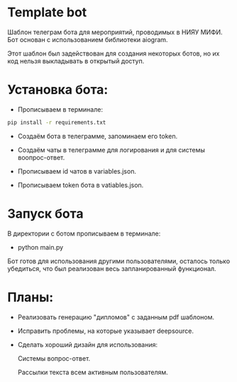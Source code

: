 # Template bot

Шаблон телеграм бота для мероприятий, проводимых в НИЯУ МИФИ. Бот основан с использованием библиотеки aiogram.

Этот шаблон был задействован для создания некоторых ботов, но их код нельзя выкладывать в открытый доступ.

# Установка бота:
- Прописываем в терминале:
```sh
pip install -r requirements.txt
```

- Создаём бота в телеграмме, запоминаем его token.

- Создаём чаты в телеграмме для логирования и для системы воопрос-ответ.

- Прописываем id чатов в variables.json.

- Прописываем token бота в vatiables.json.

# Запуск бота
В директории с ботом прописываем в терминале:

- python main.py

Бот готов для использования другими пользователями, осталось только убедиться, что был реализован весь запланированный функционал.

# Планы:
- Реализовать генерацию "дипломов" с заданным pdf шаблоном.

- Исправить проблемы, на которые указывает deepsource.

- Сделать хороший дизайн для использования:

    Системы вопрос-ответ.

    Рассылки текста всем активным пользователям.
